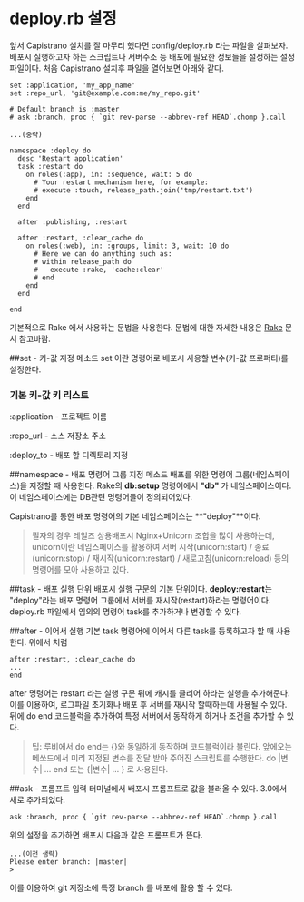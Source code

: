 # deploy.rb 설정

앞서 Capistrano 설치를 잘 마무리 했다면 config/deploy.rb 라는 파일을 살펴보자.
배포시 실행하고자 하는 스크립트나 서버주소 등 배포에 필요한 정보들을 설정하는 설정 파일이다.
처음 Capistrano 설치후 파일을 열어보면 아래와 같다.

```
set :application, 'my_app_name'
set :repo_url, 'git@example.com:me/my_repo.git'

# Default branch is :master
# ask :branch, proc { `git rev-parse --abbrev-ref HEAD`.chomp }.call

...(중략)

namespace :deploy do
  desc 'Restart application'
  task :restart do
    on roles(:app), in: :sequence, wait: 5 do
      # Your restart mechanism here, for example:
      # execute :touch, release_path.join('tmp/restart.txt')
    end
  end

  after :publishing, :restart

  after :restart, :clear_cache do
    on roles(:web), in: :groups, limit: 3, wait: 10 do
      # Here we can do anything such as:
      # within release_path do
      #   execute :rake, 'cache:clear'
      # end
    end
  end

end
```

기본적으로 Rake 에서 사용하는 문법을 사용한다. 문법에 대한 자세한 내용은 [Rake](http://rake.rubyforge.org/) 문서 참고바람.


##set - 키-값 지정 메소드
set 이란 명령어로 배포시 사용할 변수(키-값 프로퍼티)를 설정한다.

### 기본 키-값 키 리스트
:application - 프로젝트 이름

:repo_url - 소스 저장소 주소

:deploy_to - 배포 할 디렉토리 지정


##namespace - 배포 명령어 그룹 지정 메소드
배포를 위한 명령어 그룹(네임스페이스)을 지정할 때 사용한다.
Rake의 **db:setup** 명령어에서 **"db"** 가 네임스페이스이다. 이 네임스페이스에는 DB관련 명령어들이 정의되어있다.

Capistrano를 통한 배포 명령어의 기본 네임스페이스는 **"deploy"**이다.
> 필자의 경우 레일즈 상용배포시 Nginx+Unicorn 조합을 많이 사용하는데, unicorn이란 네임스페이스를 활용하여 서버 시작(unicorn:start) / 종료(unicorn:stop) / 재시작(unicorn:restart) / 새로고침(unicorn:reload) 등의 명령어를 모아 사용하고 있다.

##task - 배포 실행 단위
배포시 실행 구문의 기본 단위이다.
**deploy:restart**는 "deploy"라는 배포 명령어 그룹에서 서버를 재시작(restart)하라는 명령어이다. deploy.rb 파일에서 임의의 명령어 task를 추가하거나 변경할 수 있다.

##after - 이어서 실행
기본 task 명령어에 이어서 다른 task를 등록하고자 할 때 사용한다.
위에서 처럼
```
after :restart, :clear_cache do
...
end
```
after 명령어는 restart 라는 실행 구문 뒤에 캐시를 클리어 하라는 실행을 추가해준다.
이를 이용하여, 로그파일 초기화나 배포 후 서버를 재시작 할때하는데 사용될 수 있다. 뒤에 do end 코드블럭을 추가하여 특정 서버에서 동작하게 하거나 조건을 추가할 수 있다.


> 팁: 루비에서 do end는 {}와 동일하게 동작하며 코드블럭이라 불린다. 앞에오는 메쏘드에서 미리 지정된 변수를 전달 받아 주어진 스크립트를 수행한다. do |변수| ... end 또는 {|변수| ... } 로 사용된다.

##ask - 프롬프트 입력
터미널에서 배포시 프롬프트로 값을 불러올 수 있다. 3.0에서 새로 추가되었다.

```
ask :branch, proc { `git rev-parse --abbrev-ref HEAD`.chomp }.call

```
위의 설정을 추가하면 배포시 다음과 같은 프롬프트가 뜬다.
```
...(이전 생략)
Please enter branch: |master|
>
```
이를 이용하여 git 저장소에 특정 branch 를 배포에 활용 할 수 있다.

